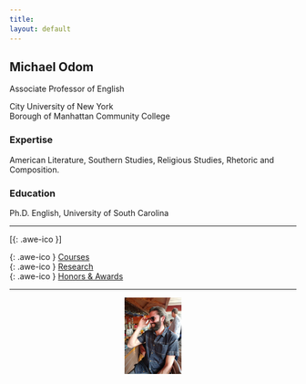 ```yaml
---
title:
layout: default
---
```

 
## Michael Odom
Associate Professor of English   

City University of New York    
Borough of Manhattan Community College    

### Expertise

American Literature, Southern Studies, Religious Studies, Rhetoric and Composition.

### Education

Ph.D. English, University of South Carolina


------

[[<i class="fa fa-envelope-o"></i>](mailto:odomenglish@gmail.com){: .awe-ico }]

[<i class="fa fa-info"></i>](/courses/){: .awe-ico } [Courses](/courses/)   
[<i class="fa fa-info"></i>](/research/){: .awe-ico } [Research](/research/)    
[<i class="fa fa-info"></i>](/awards/){: .awe-ico } [Honors & Awards](/awards/)    

------

<div style="text-align:center">
<img src ="/icons/IMG_0173.JPG" width = "20%" />
</div>
